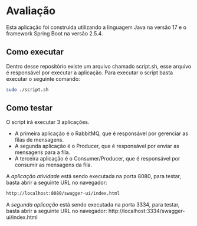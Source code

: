 # Avaliação

Esta aplicação foi construida utilizando a linguagem Java na versão 17 e o framework Spring Boot na versão 2.5.4.

## Como executar
Dentro desse repositório existe um arquivo chamado script.sh, esse arquivo é responsável por executar a aplicação. Para executar o script basta executar o seguinte comando:

```bash
sudo ./script.sh
```

## Como testar
O script irá executar 3 aplicações.
- A primeira aplicação é o RabbitMQ, que é responsável por gerenciar as filas de mensagens.
- A segunda aplicação é o Producer, que é responsável por enviar as mensagens para a fila.
- A terceira aplicação é o Consumer/Producer, que é responsável por consumir as mensagens da fila.

A *aplicação atividade*  está sendo executada na porta 8080, para testar, basta abrir a seguinte URL no navegador:

```bash
http://localhost:8080/swagger-ui/index.html
```

A *segunda aplicação* está sendo executada na porta 3334, para testar, basta abrir a seguinte URL no navegador:
http://localhost:3334/swagger-ui/index.html
```bash

